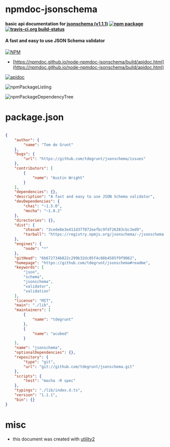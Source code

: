 # npmdoc-jsonschema

#### basic api documentation for  [jsonschema (v1.1.1)](https://github.com/tdegrunt/jsonschema#readme)  [![npm package](https://img.shields.io/npm/v/npmdoc-jsonschema.svg?style=flat-square)](https://www.npmjs.org/package/npmdoc-jsonschema) [![travis-ci.org build-status](https://api.travis-ci.org/npmdoc/node-npmdoc-jsonschema.svg)](https://travis-ci.org/npmdoc/node-npmdoc-jsonschema)

#### A fast and easy to use JSON Schema validator

[![NPM](https://nodei.co/npm/jsonschema.png?downloads=true&downloadRank=true&stars=true)](https://www.npmjs.com/package/jsonschema)

- [https://npmdoc.github.io/node-npmdoc-jsonschema/build/apidoc.html](https://npmdoc.github.io/node-npmdoc-jsonschema/build/apidoc.html)

[![apidoc](https://npmdoc.github.io/node-npmdoc-jsonschema/build/screenCapture.buildCi.browser.%252Ftmp%252Fbuild%252Fapidoc.html.png)](https://npmdoc.github.io/node-npmdoc-jsonschema/build/apidoc.html)

![npmPackageListing](https://npmdoc.github.io/node-npmdoc-jsonschema/build/screenCapture.npmPackageListing.svg)

![npmPackageDependencyTree](https://npmdoc.github.io/node-npmdoc-jsonschema/build/screenCapture.npmPackageDependencyTree.svg)



# package.json

```json

{
    "author": {
        "name": "Tom de Grunt"
    },
    "bugs": {
        "url": "https://github.com/tdegrunt/jsonschema/issues"
    },
    "contributors": [
        {
            "name": "Austin Wright"
        }
    ],
    "dependencies": {},
    "description": "A fast and easy to use JSON Schema validator",
    "devDependencies": {
        "chai": "~1.5.0",
        "mocha": "~1.8.2"
    },
    "directories": {},
    "dist": {
        "shasum": "3cede8e3e411d377872eefbc9fdf26383cbc3ed9",
        "tarball": "https://registry.npmjs.org/jsonschema/-/jsonschema-1.1.1.tgz"
    },
    "engines": {
        "node": "*"
    },
    "gitHead": "6b672734b822c299b32dc05f4c08b4505f9f9062",
    "homepage": "https://github.com/tdegrunt/jsonschema#readme",
    "keywords": [
        "json",
        "schema",
        "jsonschema",
        "validator",
        "validation"
    ],
    "license": "MIT",
    "main": "./lib",
    "maintainers": [
        {
            "name": "tdegrunt"
        },
        {
            "name": "acubed"
        }
    ],
    "name": "jsonschema",
    "optionalDependencies": {},
    "repository": {
        "type": "git",
        "url": "git://github.com/tdegrunt/jsonschema.git"
    },
    "scripts": {
        "test": "mocha -R spec"
    },
    "typings": "./lib/index.d.ts",
    "version": "1.1.1",
    "bin": {}
}
```



# misc
- this document was created with [utility2](https://github.com/kaizhu256/node-utility2)
